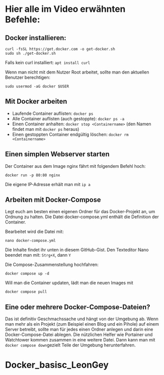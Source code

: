 # Hier alle im Video erwähnten Befehle:

## Docker installieren:

```
curl -fsSL https://get.docker.com -o get-docker.sh
sudo sh ./get-docker.sh
```

Falls kein curl installiert: `apt install curl`

Wenn man nicht mit dem Nutzer Root arbeitet, sollte man den aktuellen Benutzer berechtigen:

```
sudo usermod -aG docker $USER
```

## Mit Docker arbeiten

* Laufende Container auflisten: `docker ps`
* Alle Container auflisten (auch gestoppte): `docker ps -a`
* Einen Container anhalten: `docker stop <Containername>` (den Namen findet man mit `docker ps` heraus)
* Einen gestoppten Container endgültig löschen: `docker rm <Containername>`

## Einen simplen Webserver starten

Der Container aus dem Image nginx fährt mit folgendem Befehl hoch:

```
docker run -p 80:80 nginx
```
Die eigene IP-Adresse erhält man mit `ip a`

## Arbeiten mit Docker-Compose

Legt euch am besten einen eigenen Ordner für das Docker-Projekt an, um Ordnung zu halten. Die Datei docker-compose.yml enthält die Definition der Container.

Bearbeitet wird die Datei mit:

```
nano docker-compose.yml
```

Die Inhalte findet ihr unten in diesem GitHub-Gist. Den Texteditor Nano beendet man mit: `Strg+X`, dann `Y`

Die Compose-Zusammenstellung hochfahren:

```
docker compose up -d
```

Will man die Container updaten, lädt man die neuen Images mit 

```
docker compose pull
```

## Eine oder mehrere Docker-Compose-Dateien?

Das ist definitiv Geschmachssache und hängt von der Umgebung ab. Wenn man mehr als ein Projekt (zum Beispiel einen Blog und ein Pihole) auf einem Server betreibt, sollte man für jedes einen Ordner anlegen und darin eine Docker-Compose-Datei ablegen. Die nützlichen Helfer wie Portainer und Watchtower kommen zusammen in eine weitere Datei. Dann kann man mit `docker compose down`gezielt Teile der Umgebung herunterfahren.


# Docker_basisc_LeonGey

